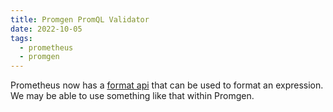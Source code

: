 ```yaml
---
title: Promgen PromQL Validator
date: 2022-10-05
tags:
  - prometheus
  - promgen
---
```


Prometheus now has a [format api] that can be used to format an expression. We may be able to use something like that within Promgen.

[format api]: https://prometheus.io/docs/prometheus/latest/querying/api/#formatting-query-expressions
